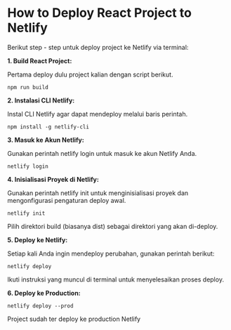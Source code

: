 # How to Deploy React Project to Netlify

Berikut step - step untuk deploy project ke Netlify via terminal:

**1. Build React Project:**

Pertama deploy dulu project kalian dengan script berikut.

    npm run build

**2. Instalasi CLI Netlify:**

Instal CLI Netlify agar dapat mendeploy melalui baris perintah.

    npm install -g netlify-cli

**3. Masuk ke Akun Netlify:**

Gunakan perintah netlify login untuk masuk ke akun Netlify Anda.

    netlify login

**4. Inisialisasi Proyek di Netlify:**

Gunakan perintah netlify init untuk menginisialisasi proyek dan mengonfigurasi pengaturan deploy awal.

    netlify init

Pilih direktori build (biasanya dist) sebagai direktori yang akan di-deploy.

**5. Deploy ke Netlify:**

Setiap kali Anda ingin mendeploy perubahan, gunakan perintah berikut:

    netlify deploy

Ikuti instruksi yang muncul di terminal untuk menyelesaikan proses deploy.

**6. Deploy ke Production:**

    netlify deploy --prod

Project sudah ter deploy ke production Netlify
